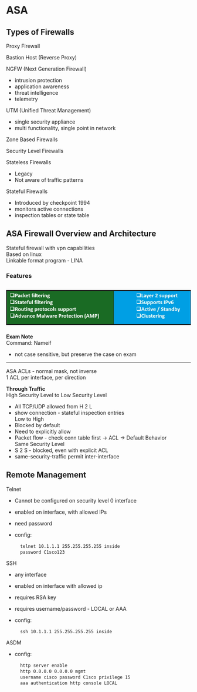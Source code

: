# ASA

## **Types of Firewalls**  
Proxy Firewall  

Bastion Host (Reverse Proxy)  

NGFW (Next Generation Firewall)  
- intrusion protection  
- application awareness  
- threat intelligence  
- telemetry  

UTM (Unified Threat Management)  
- single security appliance  
- multi functionality, single point in network  

Zone Based Firewalls  

Security Level Firewalls  

Stateless Firewalls  
- Legacy  
- Not aware of traffic patterns  

Stateful Firewalls  
- Introduced by checkpoint 1994  
- monitors active connections  
- inspection tables or state table  

## **ASA Firewall Overview and Architecture**  
Stateful firewall with vpn capabilities  
Based on linux  
Linkable format program - LINA  

### Features  
  
 ![Pasted image 2020250403195226.png](../../../Media/Pasted%20image%2020250403195226.png)
---

**Exam Note**  
Command: Nameif  
- not case sensitive, but preserve the case on exam  

---

ASA ACLs - normal mask, not inverse  
1 ACL per interface, per direction  

**Through Traffic**  
High Security Level to Low Security Level  
- All TCP/UDP allowed from H 2 L  
- show connection - stateful inspection entries  
Low to High  
- Blocked by default  
- Need to explicitly allow  
- Packet flow - check conn table first -> ACL -> Default Behavior  
Same Security Level  
- S 2 S - blocked, even with explicit ACL  
- same-security-traffic permit inter-interface  
 
## **Remote Management**  
Telnet  
- Cannot be configured on security level 0 interface  
- enabled on interface, with allowed IPs  
- need password  
- config:
		
		telnet 10.1.1.1 255.255.255.255 inside
		password C1sco123
		
SSH
- any interface
- enabled on interface with allowed ip
- requires RSA key
- requires username/password - LOCAL or AAA
- config:
	
		ssh 10.1.1.1 255.255.255.255 inside
		
ASDM
- config:
	
		http server enable
		http 0.0.0.0 0.0.0.0 mgmt
		username cisco password C1sco privilege 15
		aaa authentication http console LOCAL
	